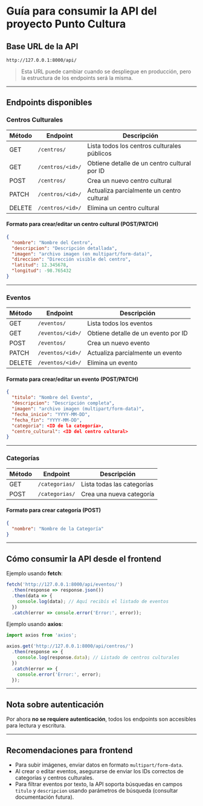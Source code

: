 # Guía para consumir la API del proyecto Punto Cultura

## Base URL de la API

```
http://127.0.0.1:8000/api/
```

> Esta URL puede cambiar cuando se despliegue en producción, pero la estructura de los endpoints será la misma.

---

## Endpoints disponibles

### Centros Culturales

| Método | Endpoint           | Descripción                               |
|--------|--------------------|-------------------------------------------|
| GET    | `/centros/`        | Lista todos los centros culturales públicos |
| GET    | `/centros/<id>/`   | Obtiene detalle de un centro cultural por ID |
| POST   | `/centros/`        | Crea un nuevo centro cultural             |
| PATCH  | `/centros/<id>/`   | Actualiza parcialmente un centro cultural |
| DELETE | `/centros/<id>/`   | Elimina un centro cultural                 |

#### Formato para crear/editar un centro cultural (POST/PATCH)

```json
{
  "nombre": "Nombre del Centro",
  "descripcion": "Descripción detallada",
  "imagen": "archivo imagen (en multipart/form-data)",
  "direccion": "Dirección visible del centro",
  "latitud": 12.345678,
  "longitud": -98.765432
}
```

---

### Eventos

| Método | Endpoint           | Descripción                             |
|--------|--------------------|---------------------------------------|
| GET    | `/eventos/`        | Lista todos los eventos                |
| GET    | `/eventos/<id>/`   | Obtiene detalle de un evento por ID   |
| POST   | `/eventos/`        | Crea un nuevo evento                   |
| PATCH  | `/eventos/<id>/`   | Actualiza parcialmente un evento      |
| DELETE | `/eventos/<id>/`   | Elimina un evento                      |

#### Formato para crear/editar un evento (POST/PATCH)

```json
{
  "titulo": "Nombre del Evento",
  "descripcion": "Descripción completa",
  "imagen": "archivo imagen (multipart/form-data)",
  "fecha_inicio": "YYYY-MM-DD",
  "fecha_fin": "YYYY-MM-DD",
  "categoria": <ID de la categoría>,
  "centro_cultural": <ID del centro cultural>
}
```

---

### Categorías

| Método | Endpoint        | Descripción                   |
|--------|-----------------|-------------------------------|
| GET    | `/categorias/`  | Lista todas las categorías     |
| POST   | `/categorias/`  | Crea una nueva categoría       |

#### Formato para crear categoría (POST)

```json
{
  "nombre": "Nombre de la Categoría"
}
```

---

## Cómo consumir la API desde el frontend

Ejemplo usando **fetch**:

```javascript
fetch('http://127.0.0.1:8000/api/eventos/')
  .then(response => response.json())
  .then(data => {
    console.log(data); // Aquí recibís el listado de eventos
  })
  .catch(error => console.error('Error:', error));
```

Ejemplo usando **axios**:

```javascript
import axios from 'axios';

axios.get('http://127.0.0.1:8000/api/centros/')
  .then(response => {
    console.log(response.data); // Listado de centros culturales
  })
  .catch(error => {
    console.error('Error:', error);
  });
```

---

## Nota sobre autenticación

Por ahora **no se requiere autenticación**, todos los endpoints son accesibles para lectura y escritura.

---

## Recomendaciones para frontend

- Para subir imágenes, enviar datos en formato `multipart/form-data`.
- Al crear o editar eventos, asegurarse de enviar los IDs correctos de categorías y centros culturales.
- Para filtrar eventos por texto, la API soporta búsquedas en campos `titulo` y `descripcion` usando parámetros de búsqueda (consultar documentación futura).

